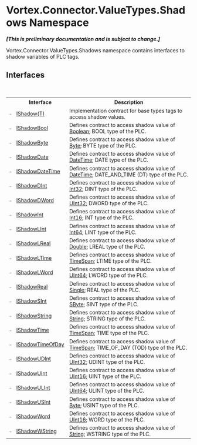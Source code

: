 # Vortex.Connector.ValueTypes.Shadows Namespace
 _**\[This is preliminary documentation and is subject to change.\]**_


Vortex.Connector.ValueTypes.Shadows namespace contains interfaces to shadow variables of PLC tags.



## Interfaces
&nbsp;<table><tr><th></th><th>Interface</th><th>Description</th></tr><tr><td>![Public interface](media/pubinterface.gif "Public interface")</td><td><a href="T_Vortex_Connector_ValueTypes_Shadows_IShadow_1.md">IShadow(T)</a></td><td>
Implementation contract for base types tags to access shadow values.</td></tr><tr><td>![Public interface](media/pubinterface.gif "Public interface")</td><td><a href="T_Vortex_Connector_ValueTypes_Shadows_IShadowBool.md">IShadowBool</a></td><td>
Defines contract to access shadow value of <a href="http://msdn2.microsoft.com/en-us/library/a28wyd50" target="_blank">Boolean</a>; BOOL type of the PLC.</td></tr><tr><td>![Public interface](media/pubinterface.gif "Public interface")</td><td><a href="T_Vortex_Connector_ValueTypes_Shadows_IShadowByte.md">IShadowByte</a></td><td>
Defines contract to access shadow value of <a href="http://msdn2.microsoft.com/en-us/library/yyb1w04y" target="_blank">Byte</a>; BYTE type of the PLC.</td></tr><tr><td>![Public interface](media/pubinterface.gif "Public interface")</td><td><a href="T_Vortex_Connector_ValueTypes_Shadows_IShadowDate.md">IShadowDate</a></td><td>
Defines contract to access shadow value of <a href="http://msdn2.microsoft.com/en-us/library/03ybds8y" target="_blank">DateTime</a>; DATE type of the PLC.</td></tr><tr><td>![Public interface](media/pubinterface.gif "Public interface")</td><td><a href="T_Vortex_Connector_ValueTypes_Shadows_IShadowDateTime.md">IShadowDateTime</a></td><td>
Defines contract to access shadow value of <a href="http://msdn2.microsoft.com/en-us/library/03ybds8y" target="_blank">DateTime</a>; DATE_AND_TIME (DT) type of the PLC.</td></tr><tr><td>![Public interface](media/pubinterface.gif "Public interface")</td><td><a href="T_Vortex_Connector_ValueTypes_Shadows_IShadowDInt.md">IShadowDInt</a></td><td>
Defines contract to access shadow value of <a href="http://msdn2.microsoft.com/en-us/library/td2s409d" target="_blank">Int32</a>; DINT type of the PLC.</td></tr><tr><td>![Public interface](media/pubinterface.gif "Public interface")</td><td><a href="T_Vortex_Connector_ValueTypes_Shadows_IShadowDWord.md">IShadowDWord</a></td><td>
Defines contract to access shadow value of <a href="http://msdn2.microsoft.com/en-us/library/ctys3981" target="_blank">UInt32</a>; DWORD type of the PLC.</td></tr><tr><td>![Public interface](media/pubinterface.gif "Public interface")</td><td><a href="T_Vortex_Connector_ValueTypes_Shadows_IShadowInt.md">IShadowInt</a></td><td>
Defines contract to access shadow value of <a href="http://msdn2.microsoft.com/en-us/library/e07e6fds" target="_blank">Int16</a>; INT type of the PLC.</td></tr><tr><td>![Public interface](media/pubinterface.gif "Public interface")</td><td><a href="T_Vortex_Connector_ValueTypes_Shadows_IShadowLInt.md">IShadowLInt</a></td><td>
Defines contract to access shadow value of <a href="http://msdn2.microsoft.com/en-us/library/6yy583ek" target="_blank">Int64</a>; LINT type of the PLC.</td></tr><tr><td>![Public interface](media/pubinterface.gif "Public interface")</td><td><a href="T_Vortex_Connector_ValueTypes_Shadows_IShadowLReal.md">IShadowLReal</a></td><td>
Defines contract to access shadow value of <a href="http://msdn2.microsoft.com/en-us/library/643eft0t" target="_blank">Double</a>; LREAL type of the PLC.</td></tr><tr><td>![Public interface](media/pubinterface.gif "Public interface")</td><td><a href="T_Vortex_Connector_ValueTypes_Shadows_IShadowLTime.md">IShadowLTime</a></td><td>
Defines contract to access shadow value of <a href="http://msdn2.microsoft.com/en-us/library/269ew577" target="_blank">TimeSpan</a>; LTIME type of the PLC.</td></tr><tr><td>![Public interface](media/pubinterface.gif "Public interface")</td><td><a href="T_Vortex_Connector_ValueTypes_Shadows_IShadowLWord.md">IShadowLWord</a></td><td>
Defines contract to access shadow value of <a href="http://msdn2.microsoft.com/en-us/library/06cf7918" target="_blank">UInt64</a>; LWORD type of the PLC.</td></tr><tr><td>![Public interface](media/pubinterface.gif "Public interface")</td><td><a href="T_Vortex_Connector_ValueTypes_Shadows_IShadowReal.md">IShadowReal</a></td><td>
Defines contract to access shadow value of <a href="http://msdn2.microsoft.com/en-us/library/3www918f" target="_blank">Single</a>; REAL type of the PLC.</td></tr><tr><td>![Public interface](media/pubinterface.gif "Public interface")</td><td><a href="T_Vortex_Connector_ValueTypes_Shadows_IShadowSInt.md">IShadowSInt</a></td><td>
Defines contract to access shadow value of <a href="http://msdn2.microsoft.com/en-us/library/f71b253d" target="_blank">SByte</a>; SINT type of the PLC.</td></tr><tr><td>![Public interface](media/pubinterface.gif "Public interface")</td><td><a href="T_Vortex_Connector_ValueTypes_Shadows_IShadowString.md">IShadowString</a></td><td>
Defines contract to access shadow value of <a href="http://msdn2.microsoft.com/en-us/library/s1wwdcbf" target="_blank">String</a>; STRING type of the PLC.</td></tr><tr><td>![Public interface](media/pubinterface.gif "Public interface")</td><td><a href="T_Vortex_Connector_ValueTypes_Shadows_IShadowTime.md">IShadowTime</a></td><td>
Defines contract to access shadow value of <a href="http://msdn2.microsoft.com/en-us/library/269ew577" target="_blank">TimeSpan</a>; TIME type of the PLC.</td></tr><tr><td>![Public interface](media/pubinterface.gif "Public interface")</td><td><a href="T_Vortex_Connector_ValueTypes_Shadows_IShadowTimeOfDay.md">IShadowTimeOfDay</a></td><td>
Defines contract to access shadow value of <a href="http://msdn2.microsoft.com/en-us/library/269ew577" target="_blank">TimeSpan</a>; TIME_OF_DAY (TOD) type of the PLC.</td></tr><tr><td>![Public interface](media/pubinterface.gif "Public interface")</td><td><a href="T_Vortex_Connector_ValueTypes_Shadows_IShadowUDInt.md">IShadowUDInt</a></td><td>
Defines contract to access shadow value of <a href="http://msdn2.microsoft.com/en-us/library/ctys3981" target="_blank">UInt32</a>; UDINT type of the PLC.</td></tr><tr><td>![Public interface](media/pubinterface.gif "Public interface")</td><td><a href="T_Vortex_Connector_ValueTypes_Shadows_IShadowUInt.md">IShadowUInt</a></td><td>
Defines contract to access shadow value of <a href="http://msdn2.microsoft.com/en-us/library/s6eyk10z" target="_blank">UInt16</a>; UINT type of the PLC.</td></tr><tr><td>![Public interface](media/pubinterface.gif "Public interface")</td><td><a href="T_Vortex_Connector_ValueTypes_Shadows_IShadowULInt.md">IShadowULInt</a></td><td>
Defines contract to access shadow value of <a href="http://msdn2.microsoft.com/en-us/library/06cf7918" target="_blank">UInt64</a>; ULINT type of the PLC.</td></tr><tr><td>![Public interface](media/pubinterface.gif "Public interface")</td><td><a href="T_Vortex_Connector_ValueTypes_Shadows_IShadowUSInt.md">IShadowUSInt</a></td><td>
Defines contract to access shadow value of <a href="http://msdn2.microsoft.com/en-us/library/yyb1w04y" target="_blank">Byte</a>; USINT type of the PLC.</td></tr><tr><td>![Public interface](media/pubinterface.gif "Public interface")</td><td><a href="T_Vortex_Connector_ValueTypes_Shadows_IShadowWord.md">IShadowWord</a></td><td>
Defines contract to access shadow value of <a href="http://msdn2.microsoft.com/en-us/library/s6eyk10z" target="_blank">UInt16</a>; WORD type of the PLC.</td></tr><tr><td>![Public interface](media/pubinterface.gif "Public interface")</td><td><a href="T_Vortex_Connector_ValueTypes_Shadows_IShadowWString.md">IShadowWString</a></td><td>
Defines contract to access shadow value of <a href="http://msdn2.microsoft.com/en-us/library/s1wwdcbf" target="_blank">String</a>; WSTRING type of the PLC.</td></tr></table>&nbsp;
